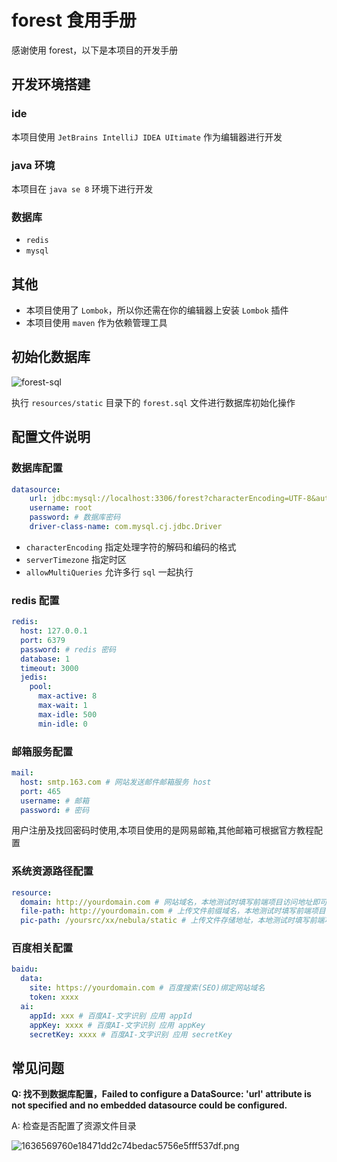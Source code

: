 # forest 食用手册
感谢使用 forest，以下是本项目的开发手册
## 开发环境搭建
### ide
本项目使用 `JetBrains IntelliJ IDEA UItimate` 作为编辑器进行开发
### java 环境
本项目在 `java se 8` 环境下进行开发
### 数据库
- `redis`
- `mysql`
## 其他
- 本项目使用了 `Lombok`，所以你还需在你的编辑器上安装 `Lombok` 插件
- 本项目使用 `maven` 作为依赖管理工具

## 初始化数据库

![forest-sql](https://static.rymcu.com/article/1650261394563.png)

执行 `resources/static` 目录下的 `forest.sql` 文件进行数据库初始化操作

## 配置文件说明

### 数据库配置
```yaml
datasource:
    url: jdbc:mysql://localhost:3306/forest?characterEncoding=UTF-8&autoReconnect=true&useSSL=false&serverTimezone=Asia/Shanghai&allowMultiQueries=true
    username: root
    password: # 数据库密码
    driver-class-name: com.mysql.cj.jdbc.Driver
```

- `characterEncoding` 指定处理字符的解码和编码的格式
- `serverTimezone` 指定时区
- `allowMultiQueries` 允许多行 `sql` 一起执行
### redis 配置
```yaml
redis:
  host: 127.0.0.1
  port: 6379
  password: # redis 密码
  database: 1
  timeout: 3000
  jedis:
    pool:
      max-active: 8
      max-wait: 1
      max-idle: 500
      min-idle: 0
```
### 邮箱服务配置
```yaml
mail:
  host: smtp.163.com # 网站发送邮件邮箱服务 host
  port: 465
  username: # 邮箱
  password: # 密码
```

用户注册及找回密码时使用,本项目使用的是网易邮箱,其他邮箱可根据官方教程配置

### 系统资源路径配置
```yaml
resource:
  domain: http://yourdomain.com # 网站域名，本地测试时填写前端项目访问地址即可
  file-path: http://yourdomain.com # 上传文件前缀域名，本地测试时填写前端项目访问地址即可
  pic-path: /yoursrc/xx/nebula/static # 上传文件存储地址，本地测试时填写前端项目路径下的 static 目录即可
```
### 百度相关配置
```yaml
baidu:
  data:
    site: https://yourdomain.com # 百度搜索(SEO)绑定网站域名
    token: xxxx
  ai:
    appId: xxx # 百度AI-文字识别 应用 appId
    appKey: xxxx # 百度AI-文字识别 应用 appKey
    secretKey: xxxx # 百度AI-文字识别 应用 secretKey
```

## 常见问题
**Q: 找不到数据库配置，Failed to configure a DataSource: 'url' attribute is not specified and no embedded datasource could be configured.**

A: 检查是否配置了资源文件目录

![1636569760e18471dd2c74bedac5756e5fff537df.png](https://static.rymcu.com/article/1650261657433.png)
